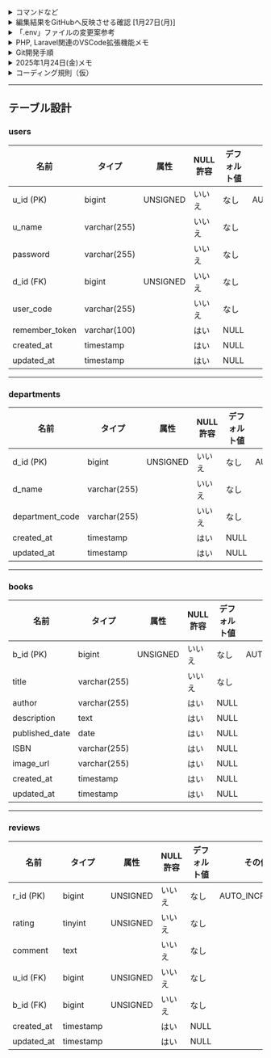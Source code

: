 <details>
<summary>コマンドなど</summary>


パッケージのインストール
```
composer install
```

環境設定ファイルの作成
```
cp .env.example .env
```

アプリケーションキーの生成
```
php artisan key:generate
```

データベースの設定(.envファイル)
```
DB_CONNECTION=mysql
DB_HOST=127.0.0.1
DB_PORT=3306
DB_DATABASE=データベース名
DB_USERNAME=ユーザー名
DB_PASSWORD=パスワード

```

データベースマイグレーション
```
php artisan migrate

```

シーダー実行
```
php artisan db:seed
```

（キャッシュのクリア）
```
php artisan config:clear
php artisan cache:clear
php artisan route:clear
php artisan view:clear

```


</details>

<details><summary>
編集結果をGitHubへ反映させる確認 [1月27日(月)]
    
</summary>    
1. 事前準備:   現在の作業すべてを一旦コミットしておく => プッシュする

■ステージング
```
git add .
```

■コミット
```
git commit -m "新しいブランチを作成するためにコミット"
```

■プル
```
git pull origin main
```
準備完了


2. 各々がローカル環境のmainブランチにて、以下の[]内に`OK`を入力し、`add => commit => push` する

- [] リーダー
- [] サブリーダー
- [] ドキュメント管理
- [] 書記

<details>
<summary>上記2.`add => commit => push`の手順(詳細)</summary>
    
#0. 現在のブランチを確認する(*が現在のブランチ)
    
```    
git branch
```

#1. 編集してみる
README.mdファイルに`OK`と入力

```md
- [OK] リーダー
```

#2. ステージングする(コミットするファイルを登録する)

```
git add README.md
```

#3. コミットする（登録したファイルの変更履歴をローカルリポジトリに記録する）

```
git commit -m "OKを追加"
```

#4. プッシュする（ローカルリポジトリの変更をリモートリポジトリへ反映させる）

```
git push
```
#5. GitHub(リモートリポジトリ[origin/main])に変更が反映された

#6. 他の人の変更をリモートリポジトリからローカルリポジトリに取り込む(プル)

```
git pull origin main
```

#7. VSCodeにて他の人の変更が取り込まれたことを確認できる
README.md
```
- [OK] リーダー
- [OK] サブリーダー
- [OK] ドキュメント管理
- [OK] 書記

```
##### 以上 ###############

</details>
    
</details>


<details><summary>「.env」ファイルの変更案参考</summary>

    
24: DB_CONNECTION=mysql

25: DB_HOST=127.0.0.1

26: DB_PORT=3306

27: DB_DATABASE=book_management_db

28: DB_USERNAME=bookuser

29: DB_PASSWORD=bookpassword    

31: ~~SESSION_DRIVER=database~~

31:=> SESSION_DRIVER=file 



</details>


<details>
    <summary>PHP, Laravel関連のVSCode拡張機能メモ</summary>

■Laravel拡張機能
- Laravel Extension Pack / (Winnie Lin)  ...Laravelの開発に有用な拡張機能13個の詰め合わせ


<br>
<br>
<br>
    
~~■PHP拡張機能~~
~~- PHP Intelephense : 高機能な構文チェックやコード補完機能が使えるようになるが、~~  
~~「PHP Intelephense」を使用するためには、VSCodeに組み込まれている「PHP 言語機能」を無効にする必要あり。~~

~~手順は以下の通り。~~

~~1. VSCodeで拡張機能の一覧を開く~~
~~2. 「@builtin php」と検索する~~
~~3. 「PHP 言語機能」を無効にする。「PHP の基本言語サポート」は有効のままでOK。~~

    
</details>


<details><summary>Git開発手順</summary>
以下は、Gitを使用して4人のチームが機能ごとにブランチを分けて開発を進める手順です。git-flowは使用せず、mainブランチと機能ブランチの2つの関係で行います。

### 1. リポジトリのクローン
まず、リポジトリをクローンします。
```bash
git clone <リポジトリURL>
cd <リポジトリ名>
```

### 2. ブランチの作成
各メンバーは自分の機能ブランチを作成します。
```bash
git checkout -b feature/<機能名>
```

### 3. 開発作業
各自の機能ブランチで開発を進めます。
```bash
git add .
git commit -m "Add <機能名> feature"
```

### 4. リモートリポジトリへのプッシュ
作業が完了したら、リモートリポジトリにプッシュします。
```bash
git push origin feature/<機能名>
```

### 5. プルリクエストの作成
GitHubなどのプラットフォームでプルリクエストを作成し、mainブランチへのマージをリクエストします。

### 6. コードレビューとマージ
他のメンバーがコードレビューを行い、問題がなければmainブランチにマージします。

### 7. mainブランチの更新
mainブランチを最新の状態に保つために、定期的にmainブランチをプルします。
```bash
git checkout main
git pull origin main
```

### 8. 機能ブランチの更新
mainブランチの変更を自分の機能ブランチに取り込みます。
```bash
git checkout feature/<機能名>
git merge main
```

### 9. コンフリクトの解消
マージ時にコンフリクトが発生した場合は、手動で解消します。
```bash
# コンフリクトを解消した後
git add .
git commit -m "Resolve merge conflicts"
```

### 10. 繰り返し
上記の手順を繰り返して開発を進めます。

これで、各メンバーが機能ごとにブランチを分けて開発を進めながら、mainブランチに随時更新していくことができます。

</details>



<details><summary>2025年1月24日(金)メモ</summary>
    - GitHubのエラーは、再度新しいリポジトリをpublicで作成することで解決
    - 招待されたメールから「Accept invitation」を押下を忘れていたかも

</details>


<details>
<summary>
 コーディング規則（仮）
</summary>
    

本プロジェクトのコーディング規則は、以下の通り。

## 要約

「クラス名やファイル名はパスカルケース」「関数・変数名はキャメルケース」「定数は大文字スネークケース」と覚えてすればよい。

### 1. **クラス名**

-   **パスカルケース（PascalCase）**を使用。
-   単語の先頭を大文字にし、単語間に区切り文字を使わない。
-   例:
    ```php
    class UserProfile {}
    class BookManager {}
    ```

---

### 2. **メソッド名**

-   **キャメルケース（camelCase）**を使用。
-   最初の単語を小文字にし、それ以降の単語の先頭を大文字に。
-   例:
    ```php
    public function getUserName() {}
    public function calculateTotal() {}
    ```

---

### 3. **変数名**

-   **キャメルケース（camelCase）**を使用。
-   メソッド名と同じルール。
-   例:
    ```php
    $userName = 'John';
    $totalAmount = 100;
    ```

---

### 4. **定数名**

-   **全て大文字（UPPER_SNAKE_CASE）**で、単語間はアンダースコア（\_）で区切る。
-   例:
    ```php
    const MAX_USERS = 100;
    const API_KEY = 'your-api-key';
    ```

---

### 5. **名前空間とクラス**

-   名前空間は**パスカルケース**。
-   フォルダ構造と対応させる。
-   例:

    ```php
    namespace App\Services;

    class UserService {}
    ```

---

### 6. **ファイル名**

-   クラス名に一致させ、**パスカルケース**を使用。
-   例:
    ファイル名: `UserProfile.php`

---

</details>

---

## テーブル設計

### users
| 名前             | タイプ           | 属性       | NULL許容 | デフォルト値 | その他          |
|------------------|------------------|------------|------|--------------|-----------------|
| u_id (PK)          | bigint          | UNSIGNED   | いいえ | なし         | AUTO_INCREMENT  |
| u_name           | varchar(255)    |            | いいえ | なし         |                 |
| password         | varchar(255)    |            | いいえ | なし         |                 |
| d_id (FK)        | bigint          | UNSIGNED   | いいえ | なし         |                 |
| user_code        | varchar(255)    |            | いいえ | なし         |                 |
| remember_token   | varchar(100)    |            | はい   | NULL         |                 |
| created_at       | timestamp       |            | はい   | NULL         |                 |
| updated_at       | timestamp       |            | はい   | NULL         |                 |

---

### departments
| 名前              | タイプ           | 属性       | NULL許容 | デフォルト値 | その他          |
|-------------------|------------------|------------|------|--------------|-----------------|
| d_id (PK)           | bigint          | UNSIGNED   | いいえ | なし         | AUTO_INCREMENT  |
| d_name            | varchar(255)    |            | いいえ | なし         |                 |
| department_code   | varchar(255)    |            | いいえ | なし         |                 |
| created_at        | timestamp       |            | はい   | NULL         |                 |
| updated_at        | timestamp       |            | はい   | NULL         |                 |

---

### books
| 名前              | タイプ           | 属性       | NULL許容 | デフォルト値 | その他          |
|-------------------|------------------|------------|------|--------------|-----------------|
| b_id (PK)           | bigint          | UNSIGNED   | いいえ | なし         | AUTO_INCREMENT  |
| title             | varchar(255)    |            | いいえ | なし         |                 |
| author            | varchar(255)    |            | はい   | NULL         |                 |
| description       | text            |            | はい   | NULL         |                 |
| published_date    | date            |            | はい   | NULL         |                 |
| ISBN              | varchar(255)    |            | はい   | NULL         |                 |
| image_url         | varchar(255)    |            | はい   | NULL         |                 |
| created_at        | timestamp       |            | はい   | NULL         |                 |
| updated_at        | timestamp       |            | はい   | NULL         |                 |

---

### reviews

| 名前              | タイプ           | 属性       | NULL許容 | デフォルト値 | その他          |
|-------------------|------------------|------------|------|--------------|-----------------|
| r_id (PK)           | bigint          | UNSIGNED   | いいえ | なし         | AUTO_INCREMENT  |
| rating            | tinyint         | UNSIGNED   | いいえ | なし         |                 |
| comment           | text            |            | いいえ | なし         |                 |
| u_id (FK) | bigint          | UNSIGNED   | いいえ | なし         |                 |
| b_id (FK) | bigint          | UNSIGNED   | いいえ | なし         |                 |
| created_at        | timestamp       |            | はい   | NULL         |                 |
| updated_at        | timestamp       |            | はい   | NULL         |                 |






